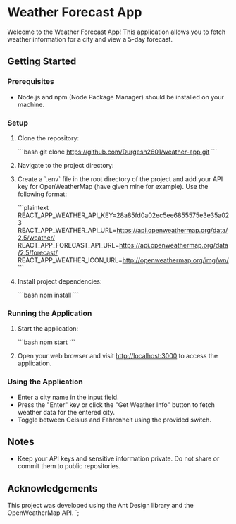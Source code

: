 # Weather Forecast App

Welcome to the Weather Forecast App! This application allows you to fetch weather information for a city and view a 5-day forecast.

## Getting Started

### Prerequisites

- Node.js and npm (Node Package Manager) should be installed on your machine.

### Setup

1. Clone the repository:

   \`\`\`bash
   git clone https://github.com/Durgesh2601/weather-app.git
   \`\`\`

2. Navigate to the project directory:

3. Create a \`.env\` file in the root directory of the project and add your API key for OpenWeatherMap (have given mine for example). Use the following format:

   \`\`\`plaintext
   REACT_APP_WEATHER_API_KEY=28a85fd0a02ec5ee6855575e3e35a023
   REACT_APP_WEATHER_API_URL=https://api.openweathermap.org/data/2.5/weather/
   REACT_APP_FORECAST_API_URL=https://api.openweathermap.org/data/2.5/forecast/
   REACT_APP_WEATHER_ICON_URL=http://openweathermap.org/img/wn/ \`\`\`

4. Install project dependencies:

   \`\`\`bash
   npm install
   \`\`\`

### Running the Application

1. Start the application:

   \`\`\`bash
   npm start
   \`\`\`

2. Open your web browser and visit [http://localhost:3000](http://localhost:3000) to access the application.

### Using the Application

- Enter a city name in the input field.
- Press the "Enter" key or click the "Get Weather Info" button to fetch weather data for the entered city.
- Toggle between Celsius and Fahrenheit using the provided switch.

## Notes

- Keep your API keys and sensitive information private. Do not share or commit them to public repositories.

## Acknowledgements

This project was developed using the Ant Design library and the OpenWeatherMap API.
`;
